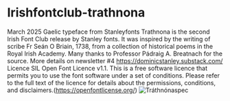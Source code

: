 # Irishfontclub-trathnona
March 2025 Gaelic typeface from Stanleyfonts
Trathnona is the second Irish Font Club release by Stanley fonts.
It was inspired by the writing of scribe Fr Seán O Briain, 1738, from a collection of historical poems in the Royal Irish Academy.
Many thanks to Professor Pádraig A. Breatnach for the source.
More details on newsletter #4 https://dominicstanley.substack.com/
Licence SIL Open Font Licence v1.1. This is a free software licence that permits you to use the font software under a set of conditions. Please refer to the full text of the licence for details about the permissions, conditions, and disclaimers.(https://openfontlicense.org/)
![Tráthnónaspec](https://github.com/user-attachments/assets/a156091d-dc0c-4ed3-97a5-430728977f36)
